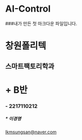 # AI-Control

###내가 만든 첫 마크다운 파일입니다.

# 창원폴리텍


스마트팩토리학과
-------------
# + B반
### - 2217110212
##### * 이경명
lkmsungsan@naver.com
